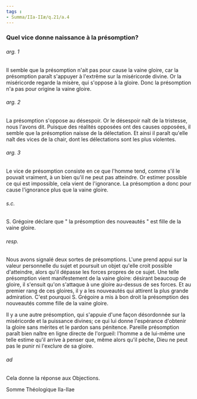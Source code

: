 ```yaml
---
tags : 
- Summa/IIa-IIæ/q.21/a.4
---
```


### Quel vice donne naissance à la présomption?

###### arg. 1
Il semble que la présomption n'ait pas pour cause la vaine gloire, car la présomption paraît s'appuyer à l'extrême sur la miséricorde divine. Or la miséricorde regarde la misère, qui s'oppose à la gloire. Donc la présomption n'a pas pour origine la vaine gloire. 

###### arg. 2
La présomption s'oppose au désespoir. Or le désespoir naît de la tristesse, nous l'avons dit. Puisque des réalités opposées ont des causes opposées, il semble que la présomption naisse de la délectation. Et ainsi il paraît qu'elle naît des vices de la chair, dont les délectations sont les plus violentes. 

###### arg. 3
Le vice de présomption consiste en ce que l'homme tend, comme s'il le pouvait vraiment, à un bien qu'il ne peut pas atteindre. Or estimer possible ce qui est impossible, cela vient de l'ignorance. La présomption a donc pour cause l'ignorance plus que la vaine gloire. 

###### s.c.
S. Grégoire déclare que " la présomption des nouveautés " est fille de la vaine gloire. 

###### resp.
Nous avons signalé deux sortes de présomptions. L'une prend appui sur la valeur personnelle du sujet et poursuit un objet qu'elle croit possible d'atteindre, alors qu'il dépasse les forces propres de ce sujet. Une telle présomption vient manifestement de la vaine gloire: désirant beaucoup de gloire, il s'ensuit qu'on s'attaque à une gloire au-dessus de ses forces. Et au premier rang de ces gloires, il y a les nouveautés qui attirent la plus grande admiration. C'est pourquoi S. Grégoire a mis à bon droit la présomption des nouveautés comme fille de la vaine gloire. 

Il y a une autre présomption, qui s'appuie d'une façon désordonnée sur la miséricorde et la puissance divines; ce qui lui donne l'espérance d'obtenir la gloire sans mérites et le pardon sans pénitence. Pareille présomption paraît bien naître en ligne directe de l'orgueil: l'homme a de lui-même une telle estime qu'il arrive à penser que, même alors qu'il pèche, Dieu ne peut pas le punir ni l'exclure de sa gloire. 

###### ad 
Cela donne la réponse aux Objections. 

Somme Théologique IIa-IIae 

